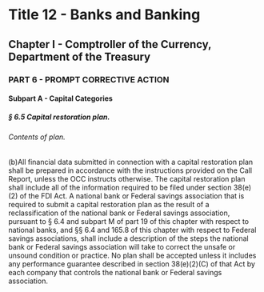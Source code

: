 
# Title 12 - Banks and Banking
## Chapter I - Comptroller of the Currency, Department of the Treasury
### PART 6 - PROMPT CORRECTIVE ACTION
#### Subpart A - Capital Categories
##### § 6.5 Capital restoration plan.
###### Contents of plan.

(b)All financial data submitted in connection with a capital restoration plan shall be prepared in accordance with the instructions provided on the Call Report, unless the OCC instructs otherwise. The capital restoration plan shall include all of the information required to be filed under section 38(e)(2) of the FDI Act. A national bank or Federal savings association that is required to submit a capital restoration plan as the result of a reclassification of the national bank or Federal savings association, pursuant to § 6.4 and subpart M of part 19 of this chapter with respect to national banks, and §§ 6.4 and 165.8 of this chapter with respect to Federal savings associations, shall include a description of the steps the national bank or Federal savings association will take to correct the unsafe or unsound condition or practice. No plan shall be accepted unless it includes any performance guarantee described in section 38(e)(2)(C) of that Act by each company that controls the national bank or Federal savings association.
